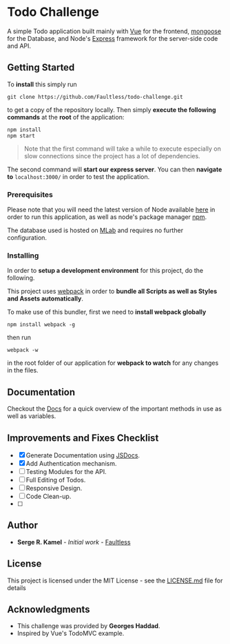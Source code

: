 # Todo Challenge

A simple Todo application built mainly with [Vue](https://vuejs.org) for the frontend, [mongoose](http://mongoosejs.com/) for the Database, and Node's [Express](https://expressjs.com/) framework for the server-side code and API. 

## Getting Started

To **install** this simply run 

```
git clone https://github.com/Faultless/todo-challenge.git
```

to get a copy of the repository locally.
Then simply **execute the following commands** at the **root** of the application:

```
npm install
npm start
```
> Note that the first command will take a while to execute especially on slow connections since the project has a lot of dependencies.

The second command will **start our express server**. You can then **navigate to** `localhost:3000/` in order to test the application.

### Prerequisites

Please note that you will need the latest version of Node available [here](https://nodejs.org/en/) in order to run this application, as well as node's package manager [npm](https://www.npmjs.com/).

The database used is hosted on [MLab](https://mlab.com) and requires no further configuration. 

### Installing

In order to **setup a development environment** for this project, do the following.

This project uses [webpack](https://webpack.js.org/guides/installation/) in order to **bundle all Scripts as well as Styles and Assets automatically**.

To make use of this bundler, first we need to **install webpack globally**

```
npm install webpack -g
```

then run

```
webpack -w
```

in the root folder of our application for **webpack to watch** for any changes in the files.

## Documentation

Checkout the [Docs](docs) for a quick overview of the important methods in use as well as variables.

## Improvements and Fixes Checklist

- [x] Generate Documentation using [JSDocs](http://usejsdoc.org/).
- [X] Add Authentication mechanism.
- [ ] Testing Modules for the API.
- [ ] Full Editing of Todos.
- [ ] Responsive Design.
- [ ] Code Clean-up.
- [ ] 

## Author

* **Serge R. Kamel** - *Initial work* - [Faultless](https://github.com/Faultless)

## License

This project is licensed under the MIT License - see the [LICENSE.md](LICENSE.md) file for details

## Acknowledgments

* This challenge was provided by **Georges Haddad**.
* Inspired by Vue's TodoMVC example. 